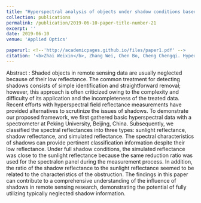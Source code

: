 ```yaml
---
title: "Hyperspectral analysis of objects under shadow conditions based on field reflectance measurements"
collection: publications
permalink: /publication/2019-06-10-paper-title-number-21
excerpt: ''
date: 2019-06-10
venue: 'Applied Optics'

paperurl: <!--'http://academicpages.github.io/files/paper1.pdf' -->
citation: '<b>Zhai Weixin</b>, Zhang Wei, Chen Bo, Cheng Chengqi. Hyperspectral analysis of objects under shadow conditions based on field reflectance measurements [J]. <i>Applied Optics</i>, 2019, 58(17): 4797-4805.'
---
```




<!--This paper is about the number 1. The number 2 is left for future work.-->
Abstract : Shaded objects in remote sensing data are usually neglected because of their low reflectance. The common treatment for detecting shadows consists of simple identification and straightforward removal; however, this approach is often criticized owing to the complexity and difficulty of its application and the incompleteness of the treated data. Recent efforts with hyperspectral field reflectance measurements have provided alternatives to scrutinize the issues of shadows. To demonstrate our proposed framework, we first gathered basic hyperspectral data with a spectrometer at Peking University, Beijing, China. Subsequently, we classified the spectral reflectances into three types: sunlight reflectance, shadow reflectance, and simulated reflectance. The spectral characteristics of shadows can provide pertinent classification information despite their low reflectance. Under full shadow conditions, the simulated reflectance was close to the sunlight reflectance because the same reduction ratio was used for the spectralon panel during the measurement process. In addition, the ratio of the shadow reflectance to the sunlight reflectance seemed to be related to the characteristics of the obstruction. The findings in this paper can contribute to a comprehensive understanding of the influence of shadows in remote sensing research, demonstrating the potential of fully utilizing typically neglected shadow information.
<!--[Download paper here](http://academicpages.github.io/files/paper1.pdf)-->

<!--Recommended citation: Zhai W, Cheng C. Vagueness in spatial data: A grid-coding approach[C]. proceedings of the 2014 IEEE Geoscience and Remote Sensing Symposium, 2014. IEEE.-->
